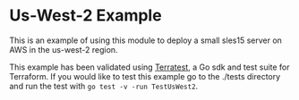 # Us-West-2 Example

This is an example of using this module to deploy a small sles15 server on AWS in the us-west-2 region.

This example has been validated using [Terratest](https://terratest.gruntwork.io/), a Go sdk and test suite for Terraform.
If you would like to test this example go to the ./tests directory and run the test with `go test -v -run TestUsWest2`.
